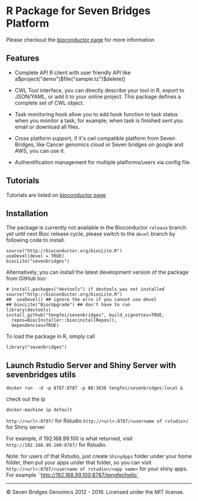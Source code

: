 # R Package for Seven Bridges Platform

<!-- [![Build Status](https://travis-ci.org/road2stat/sevenbridges.png?branch=master)](https://travis-ci.org/tengfei/sevenbridges) -->

Please checkout the [bioconductor page](http://bioconductor.org/packages/3.3/bioc/html/sevenbridges.html) for more information

## Features

- Complete API R client with user friendly API like a$project("demo")$file("sample.tz")$delete()

- CWL Tool interface, you can directly describe your tool in R, export to JSON/YAML, or add it to your online project. This package defines a complete set
of CWL object.

- Task monitoring hook allow you to add hook function to task status when you monitor a task, for example, when task is finished sent you email or download all files.

- Cross platform support, if it's cwl compatible platform from Seven
  Bridges, like Cancer genomics cloud or Seven bridges on google and
  AWS, you can use it.

- Authentification management for multiple platforms/users via config file.


## Tutorials

Tutorials are listed on  [bioconductor page](http://bioconductor.org/packages/3.3/bioc/html/sevenbridges.html)


## Installation

The package is currently not available in the Bioconductor `release` branch yet until next Bioc release cycle, please switch to the `devel` branch by following code to install.

```
source("http://bioconductor.org/biocLite.R")
useDevel(devel = TRUE)
biocLite("sevenbridges")
```

Alternatively, you can install the latest development version of the package from GitHub too:

```
# install.packages("devtools") if devtools was not installed
source("http://bioconductor.org/biocLite.R")
##  useDevel() ## ignore the erro if you cannot use devel
## biocLite("BiocUpgrade") ## don't have to run
library(devtools)
install_github("tengfei/sevenbridges", build_vignettes=TRUE, 
  repos=BiocInstaller::biocinstallRepos(),
  dependencies=TRUE)
```

To load the package in R, simply call

```
library("sevenbridges")
```

## Launch Rstudio Server and Shiny Server with sevenbridges utils

```
docker run  -d -p 8787:8787 -p 80:3838 tengfei/sevenbridges:local &
```

check out the ip

```
docker-machine ip default
```
`http://<url>:8787/` for Rstudio
`http://<url>:8787/<username of rstudio>/` for Shiny server

For example, if 192.168.99.100 is what returned, visit `http://192.168.99.100:8787/` for Rstudio.

Note: for users of that Rstudio, just create `ShinyApps` folder under
your home folder, then put your apps under that folder, so you can
visit `http://<url>:8787/<username of rstudio>/<app name>` for your
shiny apps. For example ``http://192.168.99.100:8787/tengfei/hello`

<hr>

© Seven Bridges Genomics 2012 - 2016. Licensed under the MIT license.
